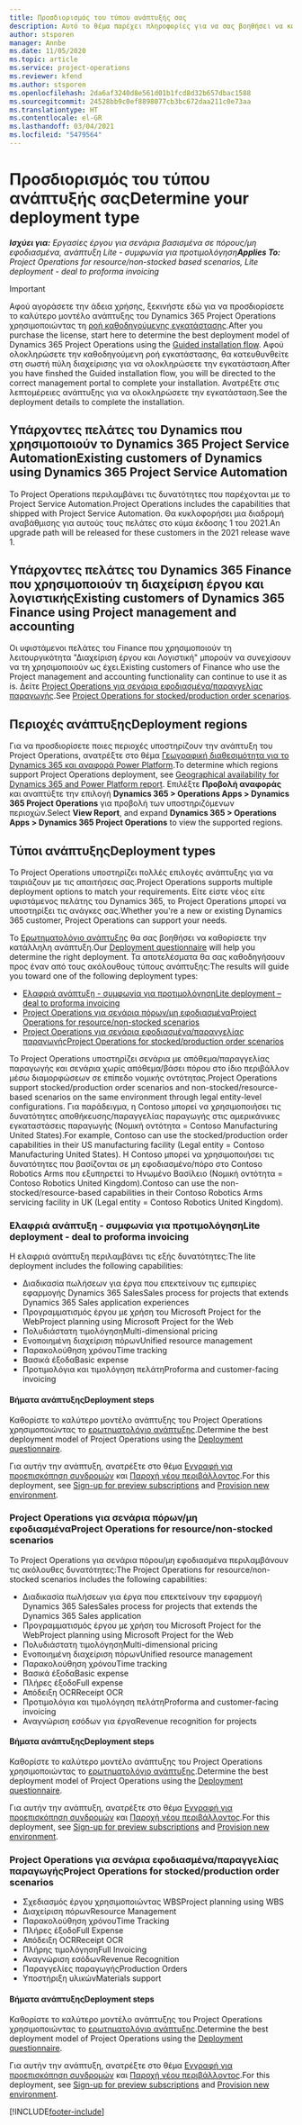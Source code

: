 ```yaml
---
title: Προσδιορισμός του τύπου ανάπτυξής σας
description: Αυτό το θέμα παρέχει πληροφορίες για να σας βοηθήσει να καθορίσετε τον σωστό τύπο ανάπτυξης του Project Operations για την εταιρεία σας.
author: stsporen
manager: Annbe
ms.date: 11/05/2020
ms.topic: article
ms.service: project-operations
ms.reviewer: kfend
ms.author: stsporen
ms.openlocfilehash: 2da6af3240d8e561d01b1fcd8d32b657dbac1588
ms.sourcegitcommit: 24528bb9c0ef8898077cb3bc672daa211c0e73aa
ms.translationtype: HT
ms.contentlocale: el-GR
ms.lasthandoff: 03/04/2021
ms.locfileid: "5479564"
---
```

# <a name="determine-your-deployment-type"></a><span data-ttu-id="9a1f6-103">Προσδιορισμός του τύπου ανάπτυξής σας</span><span class="sxs-lookup"><span data-stu-id="9a1f6-103">Determine your deployment type</span></span>

<span data-ttu-id="9a1f6-104">_**Ισχύει για:** Εργασίες έργου για σενάρια βασισμένα σε πόρους/μη εφοδιασμένα, ανάπτυξη Lite - συμφωνία για προτιμολόγηση_</span><span class="sxs-lookup"><span data-stu-id="9a1f6-104">_**Applies To:** Project Operations for resource/non-stocked based scenarios, Lite deployment - deal to proforma invoicing_</span></span>

> [!IMPORTANT]
> <span data-ttu-id="9a1f6-105">Αφού αγοράσετε την άδεια χρήσης, ξεκινήστε εδώ για να προσδιορίσετε το καλύτερο μοντέλο ανάπτυξης του Dynamics 365 Project Operations χρησιμοποιώντας τη [ροή καθοδηγούμενης εγκατάστασης](https://aka.ms/provisionprojectoperations).</span><span class="sxs-lookup"><span data-stu-id="9a1f6-105">After you purchase the license, start here to determine the best deployment model of Dynamics 365 Project Operations using the [Guided installation flow](https://aka.ms/provisionprojectoperations).</span></span>
> <span data-ttu-id="9a1f6-106">Αφού ολοκληρώσετε την καθοδηγούμενη ροή εγκατάστασης, θα κατευθυνθείτε στη σωστή πύλη διαχείρισης για να ολοκληρώσετε την εγκατάσταση.</span><span class="sxs-lookup"><span data-stu-id="9a1f6-106">After you have finshed the Guided installation flow, you will be directed to the correct management portal to complete your installation.</span></span> <span data-ttu-id="9a1f6-107">Ανατρέξτε στις λεπτομέρειες ανάπτυξης για να ολοκληρώσετε την εγκατάσταση.</span><span class="sxs-lookup"><span data-stu-id="9a1f6-107">See the deployment details to complete the installation.</span></span>


## <a name="existing-customers-of-dynamics-using-dynamics-365-project-service-automation"></a><span data-ttu-id="9a1f6-108">Υπάρχοντες πελάτες του Dynamics που χρησιμοποιούν το Dynamics 365 Project Service Automation</span><span class="sxs-lookup"><span data-stu-id="9a1f6-108">Existing customers of Dynamics using Dynamics 365 Project Service Automation</span></span>
<span data-ttu-id="9a1f6-109">Το Project Operations περιλαμβάνει τις δυνατότητες που παρέχονται με το Project Service Automation.</span><span class="sxs-lookup"><span data-stu-id="9a1f6-109">Project Operations includes the capabilities that shipped with Project Service Automation.</span></span> <span data-ttu-id="9a1f6-110">Θα κυκλοφορήσει μια διαδρομή αναβάθμισης για αυτούς τους πελάτες στο κύμα έκδοσης 1 του 2021.</span><span class="sxs-lookup"><span data-stu-id="9a1f6-110">An upgrade path will be released for these customers in the 2021 release wave 1.</span></span>

## <a name="existing-customers-of-dynamics-365-finance-using-project-management-and-accounting"></a><span data-ttu-id="9a1f6-111">Υπάρχοντες πελάτες του Dynamics 365 Finance που χρησιμοποιούν τη διαχείριση έργου και λογιστικής</span><span class="sxs-lookup"><span data-stu-id="9a1f6-111">Existing customers of Dynamics 365 Finance using Project management and accounting</span></span> 

<span data-ttu-id="9a1f6-112">Οι υφιστάμενοι πελάτες του Finance που χρησιμοποιούν τη λειτουργικότητα "Διαχείριση έργου και Λογιστική" μπορούν να συνεχίσουν να τη χρησιμοποιούν ως έχει.</span><span class="sxs-lookup"><span data-stu-id="9a1f6-112">Existing customers of Finance who use the Project management and accounting functionality can continue to use it as is.</span></span> <span data-ttu-id="9a1f6-113">Δείτε [Project Operations για σενάρια εφοδιασμένα/παραγγελίας παραγωγής](#pma).</span><span class="sxs-lookup"><span data-stu-id="9a1f6-113">See [Project Operations for stocked/production order scenarios](#pma).</span></span>


## <a name="deployment-regions"></a><span data-ttu-id="9a1f6-114">Περιοχές ανάπτυξης</span><span class="sxs-lookup"><span data-stu-id="9a1f6-114">Deployment regions</span></span>
<span data-ttu-id="9a1f6-115">Για να προσδιορίσετε ποιες περιοχές υποστηρίζουν την ανάπτυξη του Project Operations, ανατρέξτε στο θέμα [Γεωγραφική διαθεσιμότητα για το Dynamics 365 και αναφορά Power Platform](https://dynamics.microsoft.com/en-us/geographic-availability/).</span><span class="sxs-lookup"><span data-stu-id="9a1f6-115">To determine which regions support Project Operations deployment, see [Geographical availability for Dynamics 365 and Power Platform report](https://dynamics.microsoft.com/en-us/geographic-availability/).</span></span> <span data-ttu-id="9a1f6-116">Επιλέξτε **Προβολή αναφοράς** και αναπτύξτε την επιλογή **Dynamics 365 > Operations Apps > Dynamics 365 Project Operations** για προβολή των υποστηριζόμενων περιοχών.</span><span class="sxs-lookup"><span data-stu-id="9a1f6-116">Select **View Report**, and expand **Dynamics 365 > Operations Apps > Dynamics 365 Project Operations** to view the supported regions.</span></span>

## <a name="deployment-types"></a><span data-ttu-id="9a1f6-117">Τύποι ανάπτυξης</span><span class="sxs-lookup"><span data-stu-id="9a1f6-117">Deployment types</span></span>
<span data-ttu-id="9a1f6-118">Το Project Operations υποστηρίζει πολλές επιλογές ανάπτυξης για να ταιριάζουν με τις απαιτήσεις σας.</span><span class="sxs-lookup"><span data-stu-id="9a1f6-118">Project Operations supports multiple deployment options to match your requirements.</span></span> <span data-ttu-id="9a1f6-119">Είτε είστε νέος είτε υφιστάμενος πελάτης του Dynamics 365, το Project Operations μπορεί να υποστηρίξει τις ανάγκες σας.</span><span class="sxs-lookup"><span data-stu-id="9a1f6-119">Whether you're a new or existing Dynamics 365 customer, Project Operations can support your needs.</span></span>

<span data-ttu-id="9a1f6-120">Το [Ερωτηματολόγιο ανάπτυξης](https://aka.ms/provisionprojectoperations) θα σας βοηθήσει να καθορίσετε την κατάλληλη ανάπτυξη.</span><span class="sxs-lookup"><span data-stu-id="9a1f6-120">Our [Deployment questionnaire](https://aka.ms/provisionprojectoperations) will help you determine the right deployment.</span></span> <span data-ttu-id="9a1f6-121">Τα αποτελέσματα θα σας καθοδηγήσουν προς έναν από τους ακόλουθους τύπους ανάπτυξης:</span><span class="sxs-lookup"><span data-stu-id="9a1f6-121">The results will guide you toward one of the following deployment types:</span></span>

- [<span data-ttu-id="9a1f6-122">Ελαφριά ανάπτυξη - συμφωνία για προτιμολόγηση</span><span class="sxs-lookup"><span data-stu-id="9a1f6-122">Lite deployment – deal to proforma invoicing</span></span>](#lite)
- [<span data-ttu-id="9a1f6-123">Project Operations για σενάρια πόρων/μη εφοδιασμένα</span><span class="sxs-lookup"><span data-stu-id="9a1f6-123">Project Operations for resource/non-stocked scenarios</span></span>](#integrated)
- [<span data-ttu-id="9a1f6-124">Project Operations για σενάρια εφοδιασμένα/παραγγελίας παραγωγής</span><span class="sxs-lookup"><span data-stu-id="9a1f6-124">Project Operations for stocked/production order scenarios</span></span>](#pma)

<span data-ttu-id="9a1f6-125">Το Project Operations υποστηρίζει σενάρια με απόθεμα/παραγγελίας παραγωγής και σενάρια χωρίς απόθεμα/βάσει πόρου στο ίδιο περιβάλλον μέσω διαμορφώσεων σε επίπεδο νομικής οντότητας.</span><span class="sxs-lookup"><span data-stu-id="9a1f6-125">Project Operations support stocked/production order scenarios and non-stocked/resource-based scenarios on the same environment through legal entity-level configurations.</span></span> <span data-ttu-id="9a1f6-126">Για παράδειγμα, η Contoso μπορεί να χρησιμοποιήσει τις δυνατότητες αποθήκευσης/παραγγελίας παραγωγής στις αμερικάνικες εγκαταστάσεις παραγωγής (Νομική οντότητα = Contoso Manufacturing United States).</span><span class="sxs-lookup"><span data-stu-id="9a1f6-126">For example, Contoso can use the stocked/production order capabilities in their US manufacturing facility (Legal entity = Contoso Manufacturing United States).</span></span> <span data-ttu-id="9a1f6-127">Η Contoso μπορεί να χρησιμοποιήσει τις δυνατότητες που βασίζονται σε μη εφοδιασμένο/πόρο στο Contoso Robotics Arms που εξυπηρετεί το Ηνωμένο Βασίλειο (Νομική οντότητα = Contoso Robotics United Kingdom).</span><span class="sxs-lookup"><span data-stu-id="9a1f6-127">Contoso can use the non-stocked/resource-based capabilities in their Contoso Robotics Arms servicing facility in UK (Legal entity = Contoso Robotics United Kingdom).</span></span>

### <a name="lite-deployment---deal-to-proforma-invoicing"></a><a  name="lite"></a><span data-ttu-id="9a1f6-128">Ελαφριά ανάπτυξη - συμφωνία για προτιμολόγηση</span><span class="sxs-lookup"><span data-stu-id="9a1f6-128">Lite deployment - deal to proforma invoicing</span></span>

<span data-ttu-id="9a1f6-129">Η ελαφριά ανάπτυξη περιλαμβάνει τις εξής δυνατότητες:</span><span class="sxs-lookup"><span data-stu-id="9a1f6-129">The lite deployment includes the following capabilities:</span></span>

- <span data-ttu-id="9a1f6-130">Διαδικασία πωλήσεων για έργα που επεκτείνουν τις εμπειρίες εφαρμογής Dynamics 365 Sales</span><span class="sxs-lookup"><span data-stu-id="9a1f6-130">Sales process for projects that extends Dynamics 365 Sales application experiences</span></span>
- <span data-ttu-id="9a1f6-131">Προγραμματισμός έργου με χρήση του Microsoft Project for the Web</span><span class="sxs-lookup"><span data-stu-id="9a1f6-131">Project planning using Microsoft Project for the Web</span></span>
- <span data-ttu-id="9a1f6-132">Πολυδιάστατη τιμολόγηση</span><span class="sxs-lookup"><span data-stu-id="9a1f6-132">Multi-dimensional pricing</span></span>
- <span data-ttu-id="9a1f6-133">Ενοποιημένη διαχείριση πόρων</span><span class="sxs-lookup"><span data-stu-id="9a1f6-133">Unified resource management</span></span>
- <span data-ttu-id="9a1f6-134">Παρακολούθηση χρόνου</span><span class="sxs-lookup"><span data-stu-id="9a1f6-134">Time tracking</span></span>
- <span data-ttu-id="9a1f6-135">Βασικά έξοδα</span><span class="sxs-lookup"><span data-stu-id="9a1f6-135">Basic expense</span></span>
- <span data-ttu-id="9a1f6-136">Προτιμολόγια και τιμολόγηση πελάτη</span><span class="sxs-lookup"><span data-stu-id="9a1f6-136">Proforma and customer-facing invoicing</span></span> 

#### <a name="deployment-steps"></a><span data-ttu-id="9a1f6-137">Βήματα ανάπτυξης</span><span class="sxs-lookup"><span data-stu-id="9a1f6-137">Deployment steps</span></span>
<span data-ttu-id="9a1f6-138">Καθορίστε το καλύτερο μοντέλο ανάπτυξης του Project Operations χρησιμοποιώντας το [ερωτηματολόγιο ανάπτυξης](https://aka.ms/provisionprojectoperations).</span><span class="sxs-lookup"><span data-stu-id="9a1f6-138">Determine the best deployment model of Project Operations using the [Deployment questionnaire](https://aka.ms/provisionprojectoperations).</span></span>

<span data-ttu-id="9a1f6-139">Για αυτήν την ανάπτυξη, ανατρέξτε στο θέμα [Εγγραφή για προεπισκόπηση συνδρομών](lite-preview-subscription-sign-up.md) και [Παροχή νέου περιβάλλοντος](lite-deployment.md).</span><span class="sxs-lookup"><span data-stu-id="9a1f6-139">For this deployment, see [Sign-up for preview subscriptions](lite-preview-subscription-sign-up.md) and [Provision new environment](lite-deployment.md).</span></span> 


### <a name="project-operations-for-resourcenon-stocked-scenarios"></a><a name="integrated"></a><span data-ttu-id="9a1f6-140">Project Operations για σενάρια πόρων/μη εφοδιασμένα</span><span class="sxs-lookup"><span data-stu-id="9a1f6-140">Project Operations for resource/non-stocked scenarios</span></span>
<span data-ttu-id="9a1f6-141">Το Project Operations για σενάρια πόρου/μη εφοδιασμένα περιλαμβάνουν τις ακόλουθες δυνατότητες:</span><span class="sxs-lookup"><span data-stu-id="9a1f6-141">The Project Operations for resource/non-stocked scenarios includes the following capabilities:</span></span>
 
- <span data-ttu-id="9a1f6-142">Διαδικασία πωλήσεων για έργα που επεκτείνουν την εφαρμογή Dynamics 365 Sales</span><span class="sxs-lookup"><span data-stu-id="9a1f6-142">Sales process for projects that extends the Dynamics 365 Sales application</span></span>
- <span data-ttu-id="9a1f6-143">Προγραμματισμός έργου με χρήση του Microsoft Project for the Web</span><span class="sxs-lookup"><span data-stu-id="9a1f6-143">Project planning using Microsoft Project for the Web</span></span>
- <span data-ttu-id="9a1f6-144">Πολυδιάστατη τιμολόγηση</span><span class="sxs-lookup"><span data-stu-id="9a1f6-144">Multi-dimensional pricing</span></span>
- <span data-ttu-id="9a1f6-145">Ενοποιημένη διαχείριση πόρων</span><span class="sxs-lookup"><span data-stu-id="9a1f6-145">Unified resource management</span></span>
- <span data-ttu-id="9a1f6-146">Παρακολούθηση χρόνου</span><span class="sxs-lookup"><span data-stu-id="9a1f6-146">Time tracking</span></span>
- <span data-ttu-id="9a1f6-147">Βασικά έξοδα</span><span class="sxs-lookup"><span data-stu-id="9a1f6-147">Basic expense</span></span>
- <span data-ttu-id="9a1f6-148">Πλήρες έξοδο</span><span class="sxs-lookup"><span data-stu-id="9a1f6-148">Full expense</span></span>
- <span data-ttu-id="9a1f6-149">Απόδειξη OCR</span><span class="sxs-lookup"><span data-stu-id="9a1f6-149">Receipt OCR</span></span>
- <span data-ttu-id="9a1f6-150">Προτιμολόγια και τιμολόγηση πελάτη</span><span class="sxs-lookup"><span data-stu-id="9a1f6-150">Proforma and customer-facing invoicing</span></span> 
- <span data-ttu-id="9a1f6-151">Αναγνώριση εσόδων για έργα</span><span class="sxs-lookup"><span data-stu-id="9a1f6-151">Revenue recognition for projects</span></span>

#### <a name="deployment-steps"></a><span data-ttu-id="9a1f6-152">Βήματα ανάπτυξης</span><span class="sxs-lookup"><span data-stu-id="9a1f6-152">Deployment steps</span></span>
<span data-ttu-id="9a1f6-153">Καθορίστε το καλύτερο μοντέλο ανάπτυξης του Project Operations χρησιμοποιώντας το [ερωτηματολόγιο ανάπτυξης](https://aka.ms/provisionprojectoperations).</span><span class="sxs-lookup"><span data-stu-id="9a1f6-153">Determine the best deployment model of Project Operations using the [Deployment questionnaire](https://aka.ms/provisionprojectoperations).</span></span>

<span data-ttu-id="9a1f6-154">Για αυτήν την ανάπτυξη, ανατρέξτε στο θέμα [Εγγραφή για προεπισκόπηση συνδρομών](resource-sign-up-preview-subscription.md) και [Παροχή νέου περιβάλλοντος](resource-provision-new-environment.md).</span><span class="sxs-lookup"><span data-stu-id="9a1f6-154">For this deployment, see [Sign-up for preview subscriptions](resource-sign-up-preview-subscription.md) and [Provision new environment](resource-provision-new-environment.md).</span></span> 


### <a name="project-operations-for-stockedproduction-order-scenarios"></a><a name="pma"></a><span data-ttu-id="9a1f6-155">Project Operations για σενάρια εφοδιασμένα/παραγγελίας παραγωγής</span><span class="sxs-lookup"><span data-stu-id="9a1f6-155">Project Operations for stocked/production order scenarios</span></span>

- <span data-ttu-id="9a1f6-156">Σχεδιασμός έργου χρησιμοποιώντας WBS</span><span class="sxs-lookup"><span data-stu-id="9a1f6-156">Project planning using WBS</span></span>
- <span data-ttu-id="9a1f6-157">Διαχείριση πόρων</span><span class="sxs-lookup"><span data-stu-id="9a1f6-157">Resource Management</span></span>
- <span data-ttu-id="9a1f6-158">Παρακολούθηση χρόνου</span><span class="sxs-lookup"><span data-stu-id="9a1f6-158">Time Tracking</span></span>
- <span data-ttu-id="9a1f6-159">Πλήρες έξοδο</span><span class="sxs-lookup"><span data-stu-id="9a1f6-159">Full Expense</span></span>
- <span data-ttu-id="9a1f6-160">Απόδειξη OCR</span><span class="sxs-lookup"><span data-stu-id="9a1f6-160">Receipt OCR</span></span>
- <span data-ttu-id="9a1f6-161">Πλήρης τιμολόγηση</span><span class="sxs-lookup"><span data-stu-id="9a1f6-161">Full Invoicing</span></span>
- <span data-ttu-id="9a1f6-162">Αναγνώριση εσόδων</span><span class="sxs-lookup"><span data-stu-id="9a1f6-162">Revenue Recognition</span></span>
- <span data-ttu-id="9a1f6-163">Παραγγελίες παραγωγής</span><span class="sxs-lookup"><span data-stu-id="9a1f6-163">Production Orders</span></span>
- <span data-ttu-id="9a1f6-164">Υποστήριξη υλικών</span><span class="sxs-lookup"><span data-stu-id="9a1f6-164">Materials support</span></span>

#### <a name="deployment-steps"></a><span data-ttu-id="9a1f6-165">Βήματα ανάπτυξης</span><span class="sxs-lookup"><span data-stu-id="9a1f6-165">Deployment steps</span></span>
<span data-ttu-id="9a1f6-166">Καθορίστε το καλύτερο μοντέλο ανάπτυξης του Project Operations χρησιμοποιώντας το [ερωτηματολόγιο ανάπτυξης](https://aka.ms/provisionprojectoperations).</span><span class="sxs-lookup"><span data-stu-id="9a1f6-166">Determine the best deployment model of Project Operations using the [Deployment questionnaire](https://aka.ms/provisionprojectoperations).</span></span>

<span data-ttu-id="9a1f6-167">Για αυτήν την ανάπτυξη, ανατρέξτε στο θέμα [Εγγραφή για προεπισκόπηση συνδρομών](https://docs.microsoft.com/dynamics365/fin-ops-core/dev-itpro/dev-tools/sign-up-preview-subscription?toc=/dynamics365/finance/toc.json) και [Παροχή νέου περιβάλλοντος](https://docs.microsoft.com/dynamics365/fin-ops-core/dev-itpro/deployment/deploy-demo-environment?toc=/dynamics365/finance/toc.json).</span><span class="sxs-lookup"><span data-stu-id="9a1f6-167">For this deployment, see [Sign-up for preview subscriptions](https://docs.microsoft.com/dynamics365/fin-ops-core/dev-itpro/dev-tools/sign-up-preview-subscription?toc=/dynamics365/finance/toc.json) and [Provision new environment](https://docs.microsoft.com/dynamics365/fin-ops-core/dev-itpro/deployment/deploy-demo-environment?toc=/dynamics365/finance/toc.json).</span></span> 



[!INCLUDE[footer-include](../includes/footer-banner.md)]
